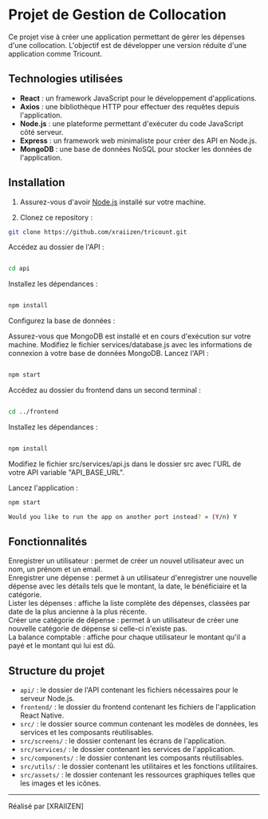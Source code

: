 # Projet de Gestion de Collocation

Ce projet vise à créer une application permettant de gérer les dépenses d'une collocation. L'objectif est de développer une version réduite d'une application comme Tricount.

## Technologies utilisées

- **React** : un framework JavaScript pour le développement d'applications.
- **Axios** : une bibliothèque HTTP pour effectuer des requêtes depuis l'application.
- **Node.js** : une plateforme permettant d'exécuter du code JavaScript côté serveur.
- **Express** : un framework web minimaliste pour créer des API en Node.js.
- **MongoDB** : une base de données NoSQL pour stocker les données de l'application.

## Installation

1. Assurez-vous d'avoir [Node.js](https://nodejs.org) installé sur votre machine.

2. Clonez ce repository :

```bash
git clone https://github.com/xraiizen/tricount.git
   ```
Accédez au dossier de l'API :

```bash

cd api
```
Installez les dépendances :

```bash

npm install
```
Configurez la base de données :

Assurez-vous que MongoDB est installé et en cours d'exécution sur votre machine.
Modifiez le fichier services/database.js avec les informations de connexion à votre base de données MongoDB.
Lancez l'API :

```bash

npm start
```
Accédez au dossier du frontend dans un second terminal :

```bash

cd ../frontend
```
Installez les dépendances :

```bash

npm install
```
Modifiez le fichier src/services/api.js dans le dossier src avec l'URL de votre API variable "API_BASE_URL".

Lancez l'application :

```bash
npm start
```
```bash
Would you like to run the app on another port instead? » (Y/n) Y
```
## Fonctionnalités    
Enregistrer un utilisateur : permet de créer un nouvel utilisateur avec un nom, un prénom et un email.    
Enregistrer une dépense : permet à un utilisateur d'enregistrer une nouvelle dépense avec les détails tels que le montant, la date, le bénéficiaire et la catégorie.    
Lister les dépenses : affiche la liste complète des dépenses, classées par date de la plus ancienne à la plus récente.    
Créer une catégorie de dépense : permet à un utilisateur de créer une nouvelle catégorie de dépense si celle-ci n'existe pas.    
La balance comptable : affiche pour chaque utilisateur le montant qu'il a payé et le montant qui lui est dû.   


## Structure du projet   
- `api/` : le dossier de l'API contenant les fichiers nécessaires pour le serveur Node.js.   
- `frontend/` : le dossier du frontend contenant les fichiers de l'application React Native.   
- `src/` : le dossier source commun contenant les modèles de données, les services et les composants réutilisables.    
- `src/screens/` : le dossier contenant les écrans de l'application.   
-  `src/services/` : le dossier contenant les services de l'application.   
- `src/components/` : le dossier contenant les composants réutilisables.   
- `src/utils/` : le dossier contenant les utilitaires et les fonctions utilitaires.   
- `src/assets/` : le dossier contenant les ressources graphiques telles que les images et les icônes.   

---
Réalisé par [XRAIIZEN]
